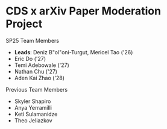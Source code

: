 # CDS x arXiv Paper Moderation Project

SP25 Team Members
- **Leads**: Deniz B\"ol\"oni-Turgut, Mericel Tao ('26)
- Eric Do ('27)
- Temi Adebowale ('27)
- Nathan Chu ('27)
- Aden Kai Zhao ('28)

Previous Team Members
- Skyler Shapiro
- Anya Yerramilli
- Keti Sulamanidze
- Theo Jeliazkov